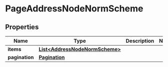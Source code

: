 

# PageAddressNodeNormScheme


## Properties

| Name | Type | Description | Notes |
|------------ | ------------- | ------------- | -------------|
|**items** | [**List&lt;AddressNodeNormScheme&gt;**](AddressNodeNormScheme.md) |  |  |
|**pagination** | [**Pagination**](Pagination.md) |  |  |



